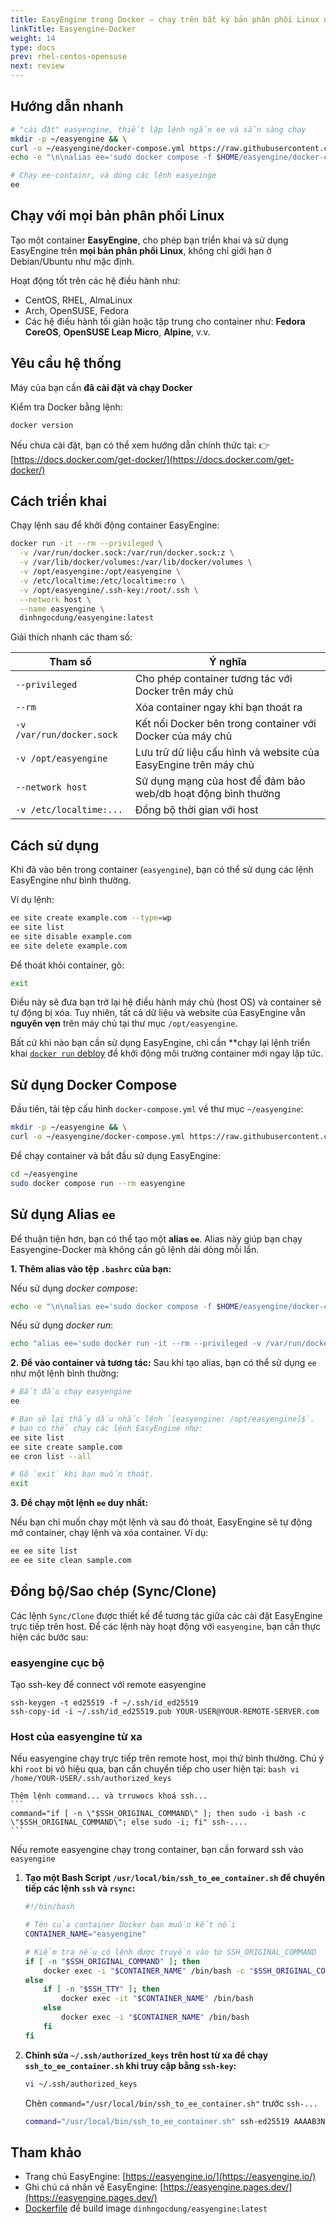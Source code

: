 ```yaml
---
title: EasyEngine trong Docker – chạy trên bất kỳ bản phân phối Linux nào
linkTitle: Easyengine-Docker
weight: 14
type: docs
prev: rhel-centos-opensuse
next: review
---
```

## Hướng dẫn nhanh

```bash
# "cài đặt" easyengine, thiết lập lệnh ngắn ee và sẵn sàng chạy
mkdir -p ~/easyengine && \
curl -o ~/easyengine/docker-compose.yml https://raw.githubusercontent.com/dinhngocdung/easyengine-docker/master/docker-compose.yml && \
echo -e "\n\nalias ee='sudo docker compose -f $HOME/easyengine/docker-compose.yml run --rm easyengine'" >> ~/.bashrc && source ~/.bashrc

# Chạy ee-containr, và dùng các lệnh easyeinge
ee
```

## Chạy với mọi bản phân phối Linux

Tạo một container **EasyEngine**, cho phép bạn triển khai và sử dụng EasyEngine trên **mọi bản phân phối Linux**, không chỉ giới hạn ở Debian/Ubuntu như mặc định.

Hoạt động tốt trên các hệ điều hành như:

* CentOS, RHEL, AlmaLinux
* Arch, OpenSUSE, Fedora
* Các hệ điều hành tối giản hoặc tập trung cho container như:
  **Fedora CoreOS**, **OpenSUSE Leap Micro**, **Alpine**, v.v.


## Yêu cầu hệ thống

Máy của bạn cần **đã cài đặt và chạy Docker**

Kiểm tra Docker bằng lệnh:

```bash
docker version
```

Nếu chưa cài đặt, bạn có thể xem hướng dẫn chính thức tại:
👉 [https://docs.docker.com/get-docker/](https://docs.docker.com/get-docker/)


## Cách triển khai

Chạy lệnh sau để khởi động container EasyEngine:

```bash
docker run -it --rm --privileged \
  -v /var/run/docker.sock:/var/run/docker.sock:z \
  -v /var/lib/docker/volumes:/var/lib/docker/volumes \
  -v /opt/easyengine:/opt/easyengine \
  -v /etc/localtime:/etc/localtime:ro \
  -v /opt/easyengine/.ssh-key:/root/.ssh \
  --network host \
  --name easyengine \
  dinhngocdung/easyengine:latest
```

Giải thích nhanh các tham số:

| Tham số                   | Ý nghĩa                                                         |
| ------------------------- | --------------------------------------------------------------- |
| `--privileged`            | Cho phép container tương tác với Docker trên máy chủ            |
| `--rm`                    | Xóa container ngay khi bạn thoát ra                             |
| `-v /var/run/docker.sock` | Kết nối Docker bên trong container với Docker của máy chủ       |
| `-v /opt/easyengine`      | Lưu trữ dữ liệu cấu hình và website của EasyEngine trên máy chủ |
| `--network host`          | Sử dụng mạng của host để đảm bảo web/db hoạt động bình thường   |
| `-v /etc/localtime:...`   | Đồng bộ thời gian với host                                      |


## Cách sử dụng

Khi đã vào bên trong container (`easyengine`), bạn có thể sử dụng các lệnh EasyEngine như bình thường.

Ví dụ lệnh:

```bash
ee site create example.com --type=wp
ee site list
ee site disable example.com
ee site delete example.com
```

Để thoát khỏi container, gõ:

```bash
exit
```

Điều này sẽ đưa bạn trở lại hệ điều hành máy chủ (host OS) và container sẽ tự động bị xóa.
Tuy nhiên, tất cả dữ liệu và website của EasyEngine vẫn **nguyên vẹn** trên máy chủ tại thư mục `/opt/easyengine`.

Bất cứ khi nào bạn cần sử dụng EasyEngine, chỉ cần **chạy lại lệnh triển khai [`docker run` debloy](#how-to-deploy) để khởi động môi trường container mới ngay lập tức.

## Sử dụng Docker Compose

Đầu tiên, tải tệp cấu hình `docker-compose.yml` về thư mục `~/easyengine`:

```bash
mkdir -p ~/easyengine && \
curl -o ~/easyengine/docker-compose.yml https://raw.githubusercontent.com/dinhngocdung/easyengine-docker/master/docker-compose.yml
```

Để chạy container và bắt đầu sử dụng EasyEngine:

```bash
cd ~/easyengine
sudo docker compose run --rm easyengine
```


## Sử dụng Alias `ee`

Để thuận tiện hơn, bạn có thể tạo một **alias `ee`**. Alias này giúp bạn chạy Easyengine-Docker mà không cần gõ lệnh dài dòng mỗi lần.

**1. Thêm alias vào tệp `.bashrc` của bạn:**

Nếu sử dụng *docker compose*:

```bash
echo -e "\n\nalias ee='sudo docker compose -f $HOME/easyengine/docker-compose.yml run --rm easyengine'" >> "$HOME/.bashrc" && source "$HOME/.bashrc"
```

Nếu sử dụng *docker run*:

```bash
echo "alias ee='sudo docker run -it --rm --privileged -v /var/run/docker.sock:/var/run/docker.sock:z -v /var/lib/docker/volumes:/var/lib/docker/volumes -v /opt/easyengine:/opt/easyengine -v /etc/localtime:/etc/localtime:ro -v /opt/easyengine/.ssh-key:/root/.ssh --network host --name easyengine dinhngocdung/easyengine:latest'" >> "$HOME/.bashrc" && source "$HOME/.bashrc"
```

**2. Để vào container và tương tác:**
Sau khi tạo alias, bạn có thể sử dụng `ee` như một lệnh bình thường:

```bash
# Bắt đầu chạy easyengine
ee

# Bạn sẽ lại thấy dấu nhắc lệnh `[easyengine: /opt/easyengine]$`.
# bạn có thể chạy các lệnh EasyEngine như:
ee site list
ee site create sample.com
ee cron list --all

# Gõ `exit` khi bạn muốn thoát.
exit
```

**3. Để chạy một lệnh `ee` duy nhất:**

Nếu bạn chỉ muốn chạy một lệnh và sau đó thoát, EasyEngine sẽ tự động mở container, chạy lệnh và xóa container. Ví dụ:

```bash
ee ee site list
ee ee site clean sample.com
```

## Đồng bộ/Sao chép (Sync/Clone)

Các lệnh `Sync/Clone` được thiết kế để tương tác giữa các cài đặt EasyEngine trực tiếp trên host. Để các lệnh này hoạt động với `easyengine`, bạn cần thực hiện các bước sau:

### easyengine cục bộ

Tạo ssh-key để connect với remote easyengine

```
ssh-keygen -t ed25519 -f ~/.ssh/id_ed25519
ssh-copy-id -i ~/.ssh/id_ed25519.pub YOUR-USER@YOUR-REMOTE-SERVER.com
```

### Host của easyengine từ xa

Nếu easyengine chạy trực tiếp trên remote host, mọi thứ bình thường. Chú ý khi `root` bị vô hiệu qua, bạn cần chuyển tiếp cho user hiện tại:
    ```bash
    vi /home/YOUR-USER/.ssh/authorized_keys
    ```

    Thêm lệnh command... và trruwocs khoá ssh...
    ```
    command="if [ -n \"$SSH_ORIGINAL_COMMAND\" ]; then sudo -i bash -c \"$SSH_ORIGINAL_COMMAND\"; else sudo -i; fi" ssh-....
    ```
Nếu remote easyengine chạy trong container, bạn cần forward ssh vào `easyengine`


1.  **Tạo một Bash Script `/usr/local/bin/ssh_to_ee_container.sh` để chuyển tiếp các lệnh `ssh` và `rsync`:**
    ```bash
    #!/bin/bash

    # Tên của container Docker bạn muốn kết nối
    CONTAINER_NAME="easyengine"

    # Kiểm tra nếu có lệnh được truyền vào từ SSH_ORIGINAL_COMMAND
    if [ -n "$SSH_ORIGINAL_COMMAND" ]; then
        docker exec -i "$CONTAINER_NAME" /bin/bash -c "$SSH_ORIGINAL_COMMAND"
    else
        if [ -n "$SSH_TTY" ]; then
            docker exec -it "$CONTAINER_NAME" /bin/bash
        else
            docker exec -i "$CONTAINER_NAME" /bin/bash
        fi
    fi
    ```
2.  **Chỉnh sửa `~/.ssh/authorized_keys` trên host từ xa để chạy `ssh_to_ee_container.sh` khi truy cập bằng `ssh-key`:**
    ```bash
    vi ~/.ssh/authorized_keys
    ```
    Chèn `command="/usr/local/bin/ssh_to_ee_container.sh"` trước `ssh-...`
    ```bash
    command="/usr/local/bin/ssh_to_ee_container.sh" ssh-ed25519 AAAAB3NzaC1yc2EAAAADAQABAAABAQ... your_key_comment_or_email
    ```

## Tham khảo

* Trang chủ EasyEngine: [https://easyengine.io/](https://easyengine.io/)
* Ghi chú cá nhân về EasyEngine: [https://easyengine.pages.dev/](https://easyengine.pages.dev/)
* [Dockerfile](https://github.com/dinhngocdung/easyengine-docker/blob/main/Dockerfile) để build image `dinhngocdung/easyengine:latest`
